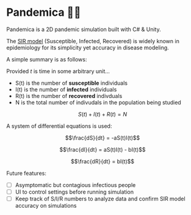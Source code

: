 # Pandemica 🔬🦠

Pandemica is a 2D pandemic simulation built with C# & Unity.

The [SIR model](https://en.wikipedia.org/wiki/Compartmental_models_in_epidemiology) (Susceptible, Infected, Recovered) is widely known in epidemiology for its simplicity yet accuracy in disease modeling.

A simple summary is as follows:

Provided *t* is time in some arbitrary unit...
* S(t) is the number of __susceptible__ individuals
* I(t) is the number of __infected__ individuals
* R(t) is the number of __recovered__ indivduals
* N is the total number of indivudals in the population being studied

```math
S(t) + I(t) + R(t) = N
```

A system of differential equations is used:
```math
\frac{dS}{dt} = -aS(t)I(t)
```

```math
\frac{dI}{dt} = aS(t)I(t) - bI(t)
```

```math
\frac{dR}{dt} = bI(t)
```

Future features:
- [ ] Asymptomatic but contagious infectious people
- [ ] UI to control settings before running simulation
- [ ] Keep track of S/I/R numbers to analyze data and confirm SIR model accuracy on simulations
